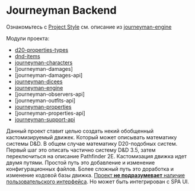 Journeyman Backend
============================================================

Ознакомьтесь с [Project Style](doc/ref/project_style.md) см. описание
из [journeyman-engine](journeyman-engine/readme.md)

Модули проекта:
- [d20-properties-types](d20-properties-types/readme.md)
- [dnd-items](dnd-items/readme.md)
- [journeyman-characters](journeyman-characters/readme.md)
- [journeyman-damages]
- [journeyman-damages-api]
- [journeyman-dicees](journeyman-dicees/readme.md)
- [journeyman-engine](journeyman-engine/readme.md)
- [journeyman-observers-api] <!-- (journeyman-observers-api/readme.md) -->
- [journeyman-outfits-api] <!-- (journeyman-outfits-api/readme.md) -->
- [journeyman-properties](journeyman-properties/readme.md)
- [journeyman-properties-api] <!-- (journeyman-properties-api/readme.md) -->
- [journeyman-support-api](journeyman-support-api/readme.md)

Данный проект ставит целью создать некий обобщенный кастомизируемый движек. Который может описывать
математику системы D&D. В общем случае математику D20-подобных систем. Первый шаг это описать
частично систему D&D 3.5, затем переключиться на описание Pathfinder 2E. Кастомизация движка идет
двумя путями. Простой путь это добавление и изменение конфигурационных файлов. Более сложный путь
это доработка и изменение кодовой базы движка. <ins>Проект **не подразумевает** наличие
пользовательского интерфейса</ins>. Но может быть интегрирован c SPA UI.